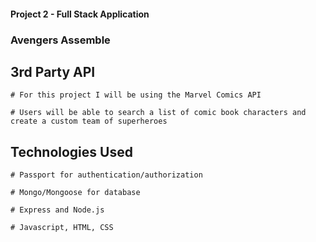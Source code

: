 #### Project 2 - Full Stack Application ####

### Avengers Assemble

  ## 3rd Party API
    
    # For this project I will be using the Marvel Comics API
      
    # Users will be able to search a list of comic book characters and create a custom team of superheroes
    
  ## Technologies Used
  
    # Passport for authentication/authorization
    
    # Mongo/Mongoose for database
    
    # Express and Node.js
    
    # Javascript, HTML, CSS
